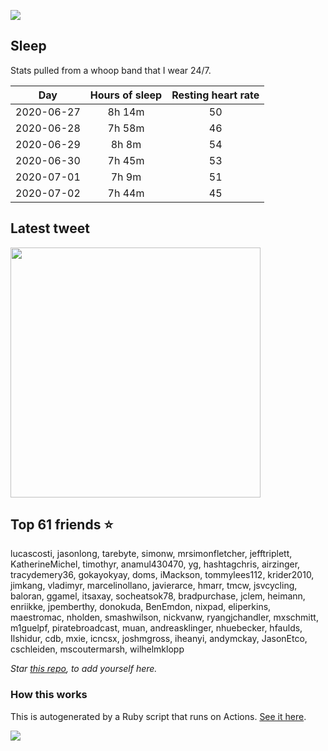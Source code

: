 ![](https://github.com/mscoutermarsh/mscoutermarsh/blob/master/Enter_Mike.gif?raw=true)

## Sleep
Stats pulled from a whoop band that I wear 24/7.

|Day|Hours of sleep|Resting heart rate|
|:-:|:-:|:-:|
|2020-06-27|8h 14m|50|
|2020-06-28|7h 58m|46|
|2020-06-29|8h 8m|54|
|2020-06-30|7h 45m|53|
|2020-07-01|7h 9m|51|
|2020-07-02|7h 44m|45|

## Latest tweet
[<img src="https://hcti.io/v1/image/671cef83-af50-432f-97cc-89e9f55aadde" width="400">](https://twitter.com/mscccc/status/1275924780223475713)

## Top 61 friends ⭐️
lucascosti, jasonlong, tarebyte, simonw, mrsimonfletcher, jefftriplett, KatherineMichel, timothyr, anamul430470, yg, hashtagchris, airzinger, tracydemery36, gokayokyay, doms, iMackson, tommylees112, krider2010, jimkang, vladimyr, marcelinollano, javierarce, hmarr, tmcw, jsvcycling, baloran, ggamel, itsaxay, socheatsok78, bradpurchase, jclem, heimann, enriikke, jpemberthy, donokuda, BenEmdon, nixpad, eliperkins, maestromac, nholden, smashwilson, nickvanw, ryangjchandler, mxschmitt, m1guelpf, piratebroadcast, muan, andreasklinger, nhuebecker, hfaulds, Ilshidur, cdb, mxie, icncsx, joshmgross, iheanyi, andymckay, JasonEtco, cschleiden, mscoutermarsh, wilhelmklopp

*Star [this repo](https://github.com/mscoutermarsh/mscoutermarsh), to add yourself here.*

### How this works
This is autogenerated by a Ruby script that runs on Actions. [See it here](https://github.com/mscoutermarsh/mscoutermarsh).


![](https://github.com/mscoutermarsh/mscoutermarsh/blob/master/teeter.gif?raw=true)
